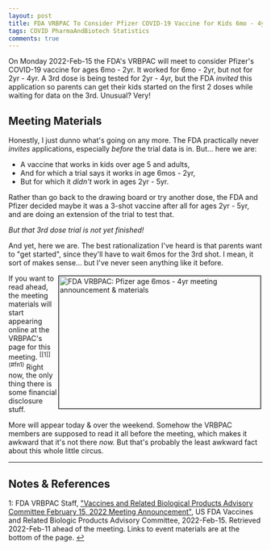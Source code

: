 ```yaml
---
layout: post
title: FDA VRBPAC To Consider Pfizer COVID-19 Vaccine for Kids 6mo - 4yr
tags: COVID PharmaAndBiotech Statistics
comments: true
---
```


On Monday 2022-Feb-15 the FDA's VRBPAC will meet to consider Pfizer's COVID-19 vaccine for
ages 6mo - 2yr.  It worked for 6mo - 2yr, but not for 2yr - 4yr.  A 3rd dose is being
tested for 2yr - 4yr, but the FDA _invited_ this application so parents can get their kids
started on the first 2 doses while waiting for data on the 3rd.  Unusual?  Very!  

## Meeting Materials  

Honestly, I just dunno what's going on any more.  The FDA practically never _invites_
applications, especially _before_ the trial data is in.  But&hellip; here we are: 
- A vaccine that works in kids over age 5 and adults,
- And for which a trial says it works in age 6mos - 2yr,
- But for which it _didn't_ work in ages 2yr - 5yr.  

Rather than go back to the drawing board or try another dose, the FDA and Pfizer decided
maybe it was a 3-shot vaccine after all for ages 2yr - 5yr, and are doing an extension of
the trial to test that.  

_But that 3rd dose trial is not yet finished!_  

And yet, here we are.  The best rationalization I've heard is that parents want to "get
started", since they'll have to wait 6mos for the 3rd shot.  I mean, it sort of makes
sense&hellip; but I've never seen anything like it before.  

<img src="{{ site.baseurl }}/images/2022-02-11-upcoming-pfizer-kids-fda-vrbpac-announcement.jpg" width="400" height="263" alt="FDA VRBPAC: Pfizer age 6mos - 4yr meeting announcement &amp; materials" title="FDA VRBPAC: Pfizer age 6mos - 4yr meeting announcement &amp; materials" style="float: right; margin: 3px 3px 3px 3px; border: 1px solid #000000;">
If you want to read ahead, the meeting materials will start appearing online at the
VRBPAC's page for this meeting. <sup id="fn1a">[[1]](#fn1)</sup>  Right now, the only
thing there is some financial disclosure stuff.  

More will appear today &amp; over the weekend.  Somehow the VRBPAC members are supposed to
read it all before the meeting, which makes it awkward that it's not there _now._  But
that's probably the least awkward fact about this whole little circus.  

---

## Notes &amp; References  

<!--
<sup id="fn1a">[[1]](#fn1)</sup>

<a id="fn1">1</a>: ***, ["***"](***), *** [↩](#fn1a)  

<a href="{{ site.baseurl }}/images/***"><img src="{{ site.baseurl }}/images/***" width="400" height="***" alt="***" title="***" style="float: right; margin: 3px 3px 3px 3px; border: 1px solid #000000;"></a>

<iframe width="400" height="224" src="***" allow="accelerometer; encrypted-media; gyroscope; picture-in-picture" allowfullscreen style="float: right; margin: 3px 3px 3px 3px; border: 1px solid #000000;"></iframe>
-->

<a id="fn1">1</a>: FDA VRBPAC Staff, ["Vaccines and Related Biological Products Advisory Committee February 15, 2022 Meeting Announcement"](https://www.fda.gov/advisory-committees/advisory-committee-calendar/vaccines-and-related-biological-products-advisory-committee-february-15-2022-meeting-announcement), US FDA Vaccines and Related Biologic Products Advisory Committee, 2022-Feb-15.  Retrieved 2022-Feb-11 ahead of the meeting.  Links to event materials are at the bottom of the page. [↩](#fn1a)  

